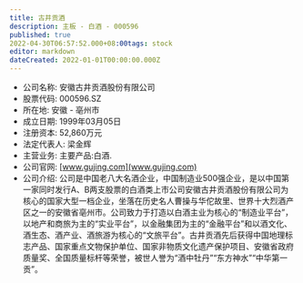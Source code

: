 ```yaml
---
title: 古井贡酒
description: 主板 - 白酒 - 000596
published: true
2022-04-30T06:57:52.000+08:00tags: stock
editor: markdown
dateCreated: 2022-01-01T00:00:00.000Z
---
```


- 公司名称: 安徽古井贡酒股份有限公司
- 股票代码: 000596.SZ
- 所在地: 安徽 - 亳州市
- 成立日期: 1999年03月05日
- 注册资本: 52,860万元
- 法定代表人: 梁金辉
- 主营业务: 主要产品:白酒.
- 公司官网: [www.gujing.com](www.gujing.com)
- 公司介绍: 公司是中国老八大名酒企业，中国制造业500强企业，是以中国第一家同时发行A、B两支股票的白酒类上市公司安徽古井贡酒股份有限公司为核心的国家大型一档企业，坐落在历史名人曹操与华佗故里、世界十大烈酒产区之一的安徽省亳州市。公司致力于打造以白酒主业为核心的“制造业平台”，以地产和商旅为主的“实业平台”，以金融集团为主的“金融平台”和以酒文化、酒生态、酒产业、酒旅游为核心的“文旅平台”。古井贡酒先后获得中国地理标志产品、国家重点文物保护单位、国家非物质文化遗产保护项目、安徽省政府质量奖、全国质量标杆等荣誉，被世人誉为“酒中牡丹”“东方神水”“中华第一贡”。


